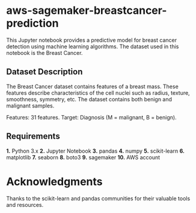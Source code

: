 # aws-sagemaker-breastcancer-prediction


This Jupyter notebook provides a predictive model for breast cancer detection using machine learning algorithms. The dataset used in this notebook is the Breast Cancer.

## Dataset Description
The Breast Cancer  dataset contains features of a breast mass.
These features describe characteristics of the cell nuclei such as radius, texture, smoothness, symmetry, etc. The dataset contains both benign and malignant samples.

Features: 31 features.
Target: Diagnosis (M = malignant, B = benign).

## Requirements
**1.** Python 3.x
**2.** Jupyter Notebook
**3.** pandas
**4.** numpy
**5.** scikit-learn
**6.** matplotlib
**7.** seaborn
**8.** boto3
**9.** sagemaker
**10.** AWS account

# Acknowledgments

Thanks to the scikit-learn and pandas communities for their valuable tools and resources.
